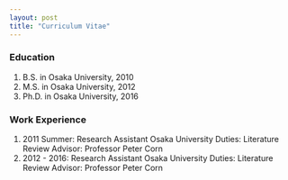 ```yaml
---
layout: post
title: "Curriculum Vitae" 
---
```


### Education

1. B.S. in Osaka University, 2010
2. M.S. in Osaka University, 2012
3. Ph.D. in Osaka University, 2016

### Work Experience

1. 2011 Summer: Research Assistant
   Osaka University
   Duties: Literature Review
   Advisor: Professor Peter Corn
3. 2012 - 2016: Research Assistant
   Osaka University
   Duties: Literature Review
   Advisor: Professor Peter Corn

